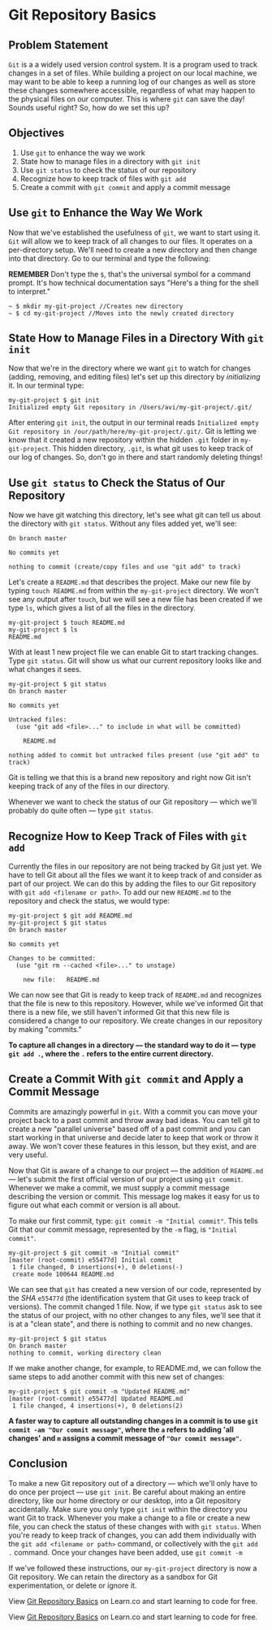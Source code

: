 # Git Repository Basics

## Problem Statement
`Git` is a a widely used version control system. It is a program used to track
changes in a set of files. While building a project on our local machine, we
may want to be able to keep a running log of our changes as well as store these
changes somewhere accessible, regardless of what may happen to the physical files
on our computer. This is where `git` can save the day! Sounds useful right? So,
how do we set this up?

## Objectives

1. Use `git` to enhance the way we work
2. State how to manage files in a directory with `git init`
3. Use `git status` to check the status of our repository
4. Recognize how to keep track of files with `git add`
5. Create a commit with `git commit` and apply a commit message

## Use `git` to Enhance the Way We Work

Now that we've established the usefulness of `git`, we want to start using it.
`Git` will allow we to keep track of all changes to our files. It operates
on a per-directory setup. We'll need to create a new directory and then change into
that directory. Go to our terminal and type the following:

**REMEMBER** Don't type the `$`, that's the universal symbol for a command prompt.
It's how technical documentation says "Here's a thing for the shell to interpret."

```
~ $ mkdir my-git-project //Creates new directory
~ $ cd my-git-project //Moves into the newly created directory
```

## State How to Manage Files in a Directory With `git init`

Now that we're in the directory where we want `git` to watch for changes (adding,
removing, and editing files) let's set up this directory by _initializing_ it.
In our terminal type:

```
my-git-project $ git init
Initialized empty Git repository in /Users/avi/my-git-project/.git/
```

After entering `git init`, the output in our terminal reads `Initialized empty Git repository in /our/path/here/my-git-project/.git/`. Git is letting we know that it created
a new repository within the hidden `.git` folder in `my-git-project`. This hidden
directory, `.git`, is what git uses to keep track of our log of changes. So, don't
go in there and start randomly deleting things!

## Use `git status` to Check the Status of Our Repository 

Now we have git watching this directory, let's see what git can tell us about
the directory with `git status`. Without any files added yet, we'll see:

```
On branch master

No commits yet

nothing to commit (create/copy files and use "git add" to track)
```

Let's create a `README.md` that describes the project. Make our new file by
typing `touch README.md` from within the `my-git-project` directory. We won't
see any output after `touch`, but we will see a new file has been created if
we type `ls`, which gives a list of all the files in the directory.

```
my-git-project $ touch README.md
my-git-project $ ls
README.md
```

With at least 1 new project file we can enable Git to start tracking changes.
Type `git status`. Git will show us what our current repository looks like
and what changes it sees.

```
my-git-project $ git status
On branch master

No commits yet

Untracked files:
  (use "git add <file>..." to include in what will be committed)

	README.md

nothing added to commit but untracked files present (use "git add" to track)
```

Git is telling we that this is a brand new repository and right now Git
isn't keeping track of any of the files in our directory.

Whenever we want to check the status of our Git repository –– which
we'll probably do quite often –– type `git status`. 

## Recognize How to Keep Track of Files with `git add`

Currently the files in our repository are not being tracked by Git just yet.
We have to tell Git about all the files we want it to keep track
of and consider as part of our project. We can do this by adding the files
to our Git repository with `git add <filename or path>`. To add our new
`README.md` to the repository and check the status, we would type:

```
my-git-project $ git add README.md
my-git-project $ git status
On branch master

No commits yet

Changes to be committed:
  (use "git rm --cached <file>..." to unstage)

	new file:   README.md
```

We can now see that Git is ready to keep track of `README.md` and recognizes
that the file is new to this repository. However, while we've informed Git that
there is a new file, we still haven't informed Git that this new file is
considered a change to our repository. We create changes in our repository
by making "commits."

**To capture all changes in a directory –– the standard way to do it –– type `git add .`, where the `.` refers to the entire current directory.**

## Create a Commit With `git commit` and Apply a Commit Message

Commits are amazingly powerful in `git`. With a commit you can move your project
back to a past commit and throw away bad ideas. You can tell git to create a new
"parallel universe" based off of a past commit and you can start working in that
universe and decide later to keep that work or throw it away. We won't cover
these features in this lesson, but they exist, and are very useful.

Now that Git is aware of a change to our project –– the addition of `README.md`
–– let's submit the first official version of our project using `git commit`.
Whenever we make a commit, we must supply a commit message describing the version
or commit. This message log makes it easy for us to figure out what each commit
or version is all about.

To make our first commit, type: `git commit -m "Initial commit"`. This tells
Git that our commit message, represented by the `-m` flag, is `"Initial commit"`.

```
my-git-project $ git commit -m "Initial commit"
[master (root-commit) e55477d] Initial commit
 1 file changed, 0 insertions(+), 0 deletions(-)
 create mode 100644 README.md
```

We can see that `git` has created a new version of our code, represented by the
_SHA_ `e55477d` (the identification system that Git uses to keep track
of versions). The commit changed 1 file. Now, if we type `git status` ask to
see the status of our project, with no other changes to any files, we'll see
that it is at a "clean state", and there is nothing to commit and no new changes.

```
my-git-project $ git status
On branch master
nothing to commit, working directory clean
```
If we make another change, for example, to README.md, we can follow the same steps
to add another commit with this new set of changes:

```
my-git-project $ git commit -m "Updated README.md"
[master (root-commit) e55477d] Updated README.md
 1 file changed, 4 insertions(+), 0 deletions(2)
```

**A faster way to capture all outstanding changes in a commit is to use
`git commit -am "Our commit message"`, where the `a` refers to adding 'all changes'
and `m` assigns a commit message of `"Our commit message"`.**

## Conclusion

To make a new Git repository out of a directory –– which we'll only have to
do once per project –– use `git init`. Be careful about making an entire directory,
like our home directory or our desktop, into a Git repository accidentally. Make
sure you only type `git init` within the directory you want Git to track. Whenever
you make a change to a file or create a new file, you can check the status of these
changes with with `git status`. When you're ready to keep track of changes, you can
add them individually with the `git add <filename or path>` command, or collectively
with the `git add .` command. Once your changes have been added, use `git commit -m`

If we've followed these instructions, our `my-git-project` directory is now a Git
repository. We can retain the directory as a sandbox for Git experimentation, or
delete or ignore it.

<p data-visibility='hidden'>View <a href='https://learn.co/lessons/git-basics-readme' title='Git Repository Basics'>Git Repository Basics</a> on Learn.co and start learning to code for free.</p>

<p class='util--hide'>View <a href='https://learn.co/lessons/git-basics-readme'>Git Repository Basics</a> on Learn.co and start learning to code for free.</p>

